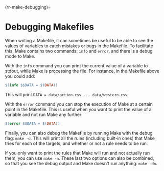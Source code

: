 (rr-make-debugging)=
# Debugging Makefiles

When writing a Makefile, it can sometimes be useful to be able to see the
values of variables to catch mistakes or bugs in the Makefile. To facilitate
this, Make contains two commands: ``info`` and ``error``, and there is a debug
mode to Make.

With the ``info`` command you can print the current value of a variable to
stdout, while Make is processing the file. For instance, in the Makefile above
you could add:

```makefile
$(info $$DATA = $(DATA))
```

This will print ``DATA = data/action.csv ... data/western.csv``.

With the ``error`` command you can stop the execution of Make at a certain
point in the Makefile. This is useful when you want to print the value of a
variable and not run Make any further:

```makefile
$(error $$DATA = $(DATA))
```

Finally, you can also debug the Makefile by running Make with the debug flag:
``make -d``. This will print all the rules (including built-in ones) that Make
tries for each of the targets, and whether or not a rule needs to be run.

If you only want to print the rules that Make will run and not actually run
them, you can use ``make -n``. These last two options can also be combined, so
that you see the debug output and Make doesn't run anything: ``make -dn``.
